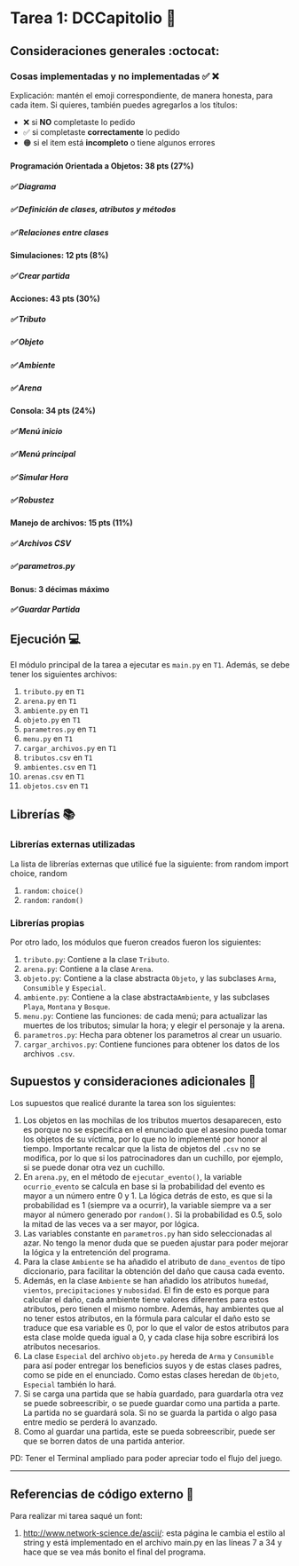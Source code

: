# Tarea 1: DCCapitolio :knife:

## Consideraciones generales :octocat:

### Cosas implementadas y no implementadas :white_check_mark: :x:

Explicación: mantén el emoji correspondiente, de manera honesta, para cada item. Si quieres, también puedes agregarlos a los títulos:
- ❌ si **NO** completaste lo pedido
- ✅ si completaste **correctamente** lo pedido
- 🟠 si el item está **incompleto** o tiene algunos errores
#### Programación Orientada a Objetos: 38 pts (27%)
##### ✅  Diagrama 
##### ✅ Definición de clases, atributos y métodos 
##### ✅ Relaciones entre clases
#### Simulaciones: 12 pts (8%)
##### ✅ Crear partida 
#### Acciones: 43 pts (30%)
##### ✅ Tributo
##### ✅ Objeto
##### ✅ Ambiente
##### ✅ Arena
#### Consola: 34 pts (24%)
##### ✅ Menú inicio
##### ✅ Menú principal
##### ✅ Simular Hora
##### ✅ Robustez
#### Manejo de archivos: 15 pts (11%)
##### ✅ Archivos CSV
##### ✅ parametros.py
#### Bonus: 3 décimas máximo
##### ✅ Guardar Partida 
## Ejecución :computer:
El módulo principal de la tarea a ejecutar es  ```main.py``` en ```T1```. Además, se debe tener los siguientes archivos:
1. ```tributo.py``` en ```T1```
2. ```arena.py``` en ```T1```
3. ```ambiente.py``` en ```T1```
4. ```objeto.py``` en ```T1```
5. ```parametros.py``` en ```T1```
6. ```menu.py``` en ```T1```
7. ```cargar_archivos.py``` en ```T1```
8. ```tributos.csv``` en ```T1```
9. ```ambientes.csv``` en ```T1``` 
10. ```arenas.csv``` en ```T1``` 
11. ```objetos.csv``` en ```T1``` 

## Librerías :books:
### Librerías externas utilizadas
La lista de librerías externas que utilicé fue la siguiente:
from random import choice, random

1. ```random```: ```choice()```
2. ```random```: ```random()```

### Librerías propias
Por otro lado, los módulos que fueron creados fueron los siguientes:

1. ````tributo.py````: Contiene a la clase ```Tributo```.
2. ````arena.py````: Contiene a la clase ```Arena```.
3. ````objeto.py````: Contiene a la clase abstracta ```Objeto```, y las subclases `Arma`, `Consumible` y `Especial`.
4. ````ambiente.py````: Contiene a la clase abstracta```Ambiente```, y las subclases `Playa`, `Montana` y `Bosque`.
5. ```menu.py```: Contiene las funciones: de cada menú; para actualizar las muertes de los tributos; simular la hora; y elegir el personaje y la arena.
6. ```parametros.py```: Hecha para obtener los parametros al crear un usuario.
7. ```cargar_archivos.py```: Contiene funciones para obtener los datos de los archivos ```.csv```.

## Supuestos y consideraciones adicionales :thinking:
Los supuestos que realicé durante la tarea son los siguientes:

1. Los objetos en las mochilas de los tributos muertos desaparecen, esto es porque no se especifica en el enunciado que el asesino pueda tomar los objetos de su víctima, por lo que no lo implementé por honor al tiempo. Importante recalcar que la lista de objetos del `.csv` no se modifica, por lo que si los patrocinadores dan un cuchillo, por ejemplo, si se puede donar otra vez un cuchillo.
2. En `arena.py`, en el método de `ejecutar_evento()`, la variable `ocurrio_evento` se calcula en base si la probabilidad del evento es mayor a un número entre 0 y 1. La lógica detrás de esto, es que si la probabilidad es 1 (siempre va a ocurrir), la variable siempre va a ser mayor al número generado por `random()`. Si la probabilidad es 0.5, solo la mitad de las veces va a ser mayor, por lógica. 
3. Las variables constante en ``parametros.py`` han sido seleccionadas al azar. No tengo la menor duda que se pueden ajustar para poder mejorar la lógica y la entretención del programa.
4. Para la clase `Ambiente` se ha añadido el atributo de `dano_eventos` de tipo diccionario, para facilitar la obtención del daño que causa cada evento.
5. Además, en la clase `Ambiente` se han añadido los atributos `humedad`, `vientos`, `precipitaciones` y `nubosidad`. El fin de esto es porque para calcular el daño, cada ambiente tiene valores diferentes para estos atributos, pero tienen el mismo nombre. Además, hay ambientes que al no tener estos atributos, en la fórmula para calcular el daño esto se traduce que esa variable es 0, por lo que el valor de estos atributos para esta clase molde queda igual a 0, y cada clase hija sobre escribirá los atributos necesarios.
6. La clase `Especial` del archivo `objeto.py` hereda de `Arma` y `Consumible` para así poder entregar los beneficios suyos y de estas clases padres, como se pide en el enunciado. Como estas clases heredan de `Objeto`, `Especial` también lo hará.
7. Si se carga una partida que se había guardado, para guardarla otra vez se puede sobreescribir, o se puede guardar como una partida a parte. La partida no se guardará sola. Si no se guarda la partida o algo pasa entre medio se perderá lo avanzado.
8. Como al guardar una partida, este se pueda sobreescribir, puede ser que se borren datos de una partida anterior.

PD: Tener el Terminal ampliado para poder apreciar todo el flujo del juego.

-------

## Referencias de código externo :book:

Para realizar mi tarea saqué un font:
1. http://www.network-science.de/ascii/: esta página le cambia el estilo al string y está implementado en el archivo main.py en las líneas 7 a 34 y hace que se vea más bonito el final del programa.
